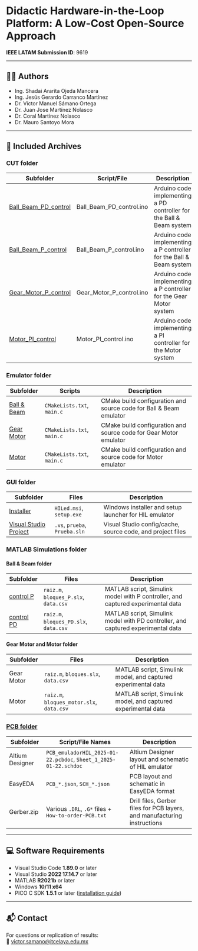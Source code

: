 # Didactic Hardware-in-the-Loop Platform: A Low-Cost Open-Source Approach

**IEEE LATAM Submission ID**: 9619

---

## 👨‍🔬 Authors

- Ing. Shadai Ararita Ojeda Mancera  
- Ing. Jesús Gerardo Carranco Martínez  
- Dr. Víctor Manuel Sámano Ortega  
- Dr. Juan Jose Martínez Nolasco  
- Dr. Coral Martínez Nolasco  
- Dr. Mauro Santoyo Mora

---

## 📁 Included Archives

### CUT folder

| Subfolder             | Script/File                       | Description                                                               |
|-----------------------|-----------------------------------|---------------------------------------------------------------------------|
| [Ball_Beam_PD_control](./CUT/Ball_Beam_PD_control)  | Ball_Beam_PD_control.ino          | Arduino code implementing a PD controller for the Ball & Beam system      |
| [Ball_Beam_P_control](./CUT/Ball_Beam_P_control)   | Ball_Beam_P_control.ino           | Arduino code implementing a P controller for the Ball & Beam system       |
| [Gear_Motor_P_control](./CUT/Gear_Motor_P_control)  | Gear_Motor_P_control.ino          | Arduino code implementing a P controller for the Gear Motor system        |
| [Motor_PI_control](./CUT/Motor_PI_control)      | Motor_PI_control.ino              | Arduino code implementing a PI controller for the Motor system            |

### Emulator folder

| Subfolder     | Scripts                  | Description                                                                 |
|---------------|---------------------------|-----------------------------------------------------------------------------|
| [Ball & Beam](./Emulator/Ball%20&%20Beam)   | `CMakeLists.txt`, `main.c`| CMake build configuration and source code for Ball & Beam emulator         |
| [Gear Motor](./Emulator/Gear%20Motor)    | `CMakeLists.txt`, `main.c`| CMake build configuration and source code for Gear Motor emulator          |
| [Motor](./Emulator/Motor)         | `CMakeLists.txt`, `main.c`| CMake build configuration and source code for Motor emulator               |

### GUI folder

| Subfolder                | Files                                     | Description                                                                 |
|--------------------------|-------------------------------------------|-----------------------------------------------------------------------------|
| [Installer](./GUI/Installer)                | `HILed.msi`, `setup.exe`                  | Windows installer and setup launcher for HIL emulator                      |
| [Visual Studio Project](./GUI/Visual%20Studio%20Community%20Project.zip)    | `.vs`, `prueba`, `Prueba.sln`             | Visual Studio config/cache, source code, and project files                 |

### MATLAB Simulations folder

#### Ball & Beam folder

| Subfolder     | Files                                 | Description                                                                  |
|---------------|----------------------------------------|------------------------------------------------------------------------------|
| [control P](./MATLAB%20simulations/Ball%20%26%20Beam/control%20P)     | `raiz.m`, `bloques_P.slx`, `data.csv` | MATLAB script, Simulink model with P controller, and captured experimental data |
| [control PD](./MATLAB%20simulations/Ball%20%26%20Beam/control%20PD)    | `raiz.m`, `bloques_PD.slx`, `data.csv`| MATLAB script, Simulink model with PD controller, and captured experimental data |

#### Gear Motor and Motor folder

| Subfolder     | Files                                   | Description                                                                  |
|---------------|------------------------------------------|------------------------------------------------------------------------------|
| Gear Motor    | `raiz.m`, `bloques.slx`, `data.csv`      | MATLAB script, Simulink model, and captured experimental data               |
| Motor         | `raiz.m`, `bloques_motor.slx`, `data.csv`| MATLAB script, Simulink model, and captured experimental data               |

### [PCB folder](./PCB)

| Subfolder         | Script/File Names                                      | Description                                                                 |
|-------------------|--------------------------------------------------------|-----------------------------------------------------------------------------|
| Altium Designer   | `PCB_emuladorHIL_2025-01-22.pcbdoc`, `Sheet_1_2025-01-22.schdoc` | Altium Designer layout and schematic of HIL emulator              |
| EasyEDA           | `PCB_*.json`, `SCH_*.json`                             | PCB layout and schematic in EasyEDA format                                  |
| Gerber.zip        | Various `.DRL`, `.G*` files + `How-to-order-PCB.txt`   | Drill files, Gerber files for PCB layers, and manufacturing instructions    |

---

## 💻 Software Requirements

- Visual Studio Code **1.89.0** or later  
- Visual Studio **2022 17.14.7** or later  
- MATLAB **R2021b** or later  
- Windows **10/11 x64**  
- PICO C SDK **1.5.1** or later ([installation guide](https://www.youtube.com/watch?v=gElPEETEqHI))

---

## 📬 Contact

For questions or replication of results:  
📧 [victor.samano@itcelaya.edu.mx](mailto:victor.samano@itcelaya.edu.mx)
